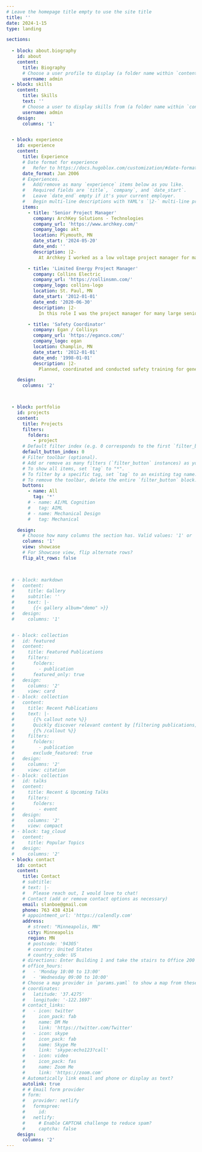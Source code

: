 ```yaml
---
# Leave the homepage title empty to use the site title
title: ''
date: 2024-1-15
type: landing

sections:
  
  - block: about.biography
    id: about
    content:
      title: Biography
      # Choose a user profile to display (a folder name within `content/authors/`)
      username: admin
  - block: skills
    content:
      title: Skills
      text: ''
      # Choose a user to display skills from (a folder name within `content/authors/`)
      username: admin
    design:
      columns: '1'


  - block: experience
    id: experience
    content:
      title: Experience
      # Date format for experience
      #   Refer to https://docs.hugoblox.com/customization/#date-format
      date_format: Jan 2006
      # Experiences.
      #   Add/remove as many `experience` items below as you like.
      #   Required fields are `title`, `company`, and `date_start`.
      #   Leave `date_end` empty if it's your current employer.
      #   Begin multi-line descriptions with YAML's `|2-` multi-line prefix.
      items:
        - title: 'Senior Project Manager'
          company: ArchKey Solutions - Technologies
          company_url: 'https://www.archkey.com/'
          company_logo: akt
          location: Plymouth, MN
          date_start: '2024-05-20'
          date_end: ''
          description: |2-
            At Archkey I worked as a low voltage project manager for many medical clinics, the City of Burnsville and the Sphere. These projects included AV systems, access control, CCTV, fiber optic cabling, copper network cabling, ordering material, coordinating material shipments and labor needs. 

        - title: 'Limited Energy Project Manager'
          company: Collins Electric
          company_url: 'https://collinsmn.com/'
          company_logo: collins-logo
          location: St. Paul, MN
          date_start: '2012-01-01'
          date_end: '2020-06-30'
          description: |2-
            In this role I was the project manager for many large senior living buildings and communities along with many large multi-dwelling unit buildings. My responsibilities included designing low voltage systems with owners/general contractors/subcontractors, pricing the installation of theses systems, coordinating manpower and material along with coordination with the different building utilities andservice providers. These systems include voice, data, CCTV, guest entry, access control, fiber optic and CATV cabling.

        - title: 'Safety Coordinator'
          company: Egan / Collisys
          company_url: 'https://eganco.com/'
          company_logo: egan
          location: Champlin, MN
          date_start: '2012-01-01'
          date_end: '1998-01-01'
          description: |2-
            Planned, coordinated and conducted safety training for general worksite conditions. Provided site specific training for hazards such as confined space, bucket trucks, forklifts, scissor lift and power actuated tools. Conducted monthly safety committee meetings with the goal to improve company safety. Implemented changes of company issued Personal Protection Equipment which increased how often PPE was used and reduced injuries. Helped injured employees return to work as quickly as possible including finding positions to fit within their required work restrictions. This reduced our Experience Mod Rate and reduced insurance costs. Served as company EEO Officer and ensured that the company was in compliance with city, county and state requirements while also working at job fairs and community outreach programs. 

    design:
      columns: '2'



  - block: portfolio
    id: projects
    content:
      title: Projects
      filters:
        folders:
          - project
      # Default filter index (e.g. 0 corresponds to the first `filter_button` instance below).
      default_button_index: 0
      # Filter toolbar (optional).
      # Add or remove as many filters (`filter_button` instances) as you like.
      # To show all items, set `tag` to "*".
      # To filter by a specific tag, set `tag` to an existing tag name.
      # To remove the toolbar, delete the entire `filter_button` block.
      buttons:
        - name: All
          tag: '*'
        # - name: AI/ML Cognition
        #   tag: AIML
        # - name: Mechanical Design
        #   tag: Mechanical

    design:
      # Choose how many columns the section has. Valid values: '1' or '2'.
      columns: '1'
      view: showcase
      # For Showcase view, flip alternate rows?
      flip_alt_rows: false


      
  # - block: markdown
  #   content:
  #     title: Gallery
  #     subtitle: ''
  #     text: |-
  #       {{< gallery album="demo" >}}
  #   design:
  #     columns: '1'


  # - block: collection
  #   id: featured
  #   content:
  #     title: Featured Publications
  #     filters:
  #       folders:
  #         - publication
  #       featured_only: true
  #   design:
  #     columns: '2'
  #     view: card
  # - block: collection
  #   content:
  #     title: Recent Publications
  #     text: |-
  #       {{% callout note %}}
  #       Quickly discover relevant content by [filtering publications](./publication/).
  #       {{% /callout %}}
  #     filters:
  #       folders:
  #         - publication
  #       exclude_featured: true
  #   design:
  #     columns: '2'
  #     view: citation
  # - block: collection
  #   id: talks
  #   content:
  #     title: Recent & Upcoming Talks
  #     filters:
  #       folders:
  #         - event
  #   design:
  #     columns: '2'
  #     view: compact
  # - block: tag_cloud
  #   content:
  #     title: Popular Topics
  #   design:
  #     columns: '2'
  - block: contact
    id: contact
    content:
      title: Contact
      # subtitle:
      # text: |-
      #   Please reach out, I would love to chat!
      # Contact (add or remove contact options as necessary)
      email: slanboe@gmail.com
      phone: 763 438 4314
      # appointment_url: 'https://calendly.com'
      address:
        # street: "Minneapolis, MN"
        city: Minneapolis
        region: MN
        # postcode: '94305'
        # country: United States
        # country_code: US
      # directions: Enter Building 1 and take the stairs to Office 200 on Floor 2
      # office_hours:
      #   - 'Monday 10:00 to 13:00'
      #   - 'Wednesday 09:00 to 10:00'
      # Choose a map provider in `params.yaml` to show a map from these coordinates
      # coordinates:
      #   latitude: '37.4275'
      #   longitude: '-122.1697'  
      # contact_links:
      #   - icon: twitter
      #     icon_pack: fab
      #     name: DM Me
      #     link: 'https://twitter.com/Twitter'
      #   - icon: skype
      #     icon_pack: fab
      #     name: Skype Me
      #     link: 'skype:echo123?call'
      #   - icon: video
      #     icon_pack: fas
      #     name: Zoom Me
      #     link: 'https://zoom.com'
      # Automatically link email and phone or display as text?
      autolink: true
      # # Email form provider
      # form:
      #   provider: netlify
      #   formspree:
      #     id:
      #   netlify:
      #     # Enable CAPTCHA challenge to reduce spam?
      #     captcha: false
    design:
      columns: '2'
---
```

